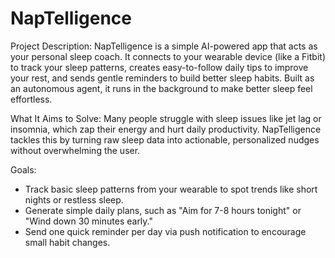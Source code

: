 # NapTelligence
Project Description:
NapTelligence is a simple AI-powered app that acts as your personal sleep coach. It connects to your wearable device (like a Fitbit) to track your sleep patterns, creates easy-to-follow daily tips to improve your rest, and sends gentle reminders to build better sleep habits. Built as an autonomous agent, it runs in the background to make better sleep feel effortless.

What It Aims to Solve:
Many people struggle with sleep issues like jet lag or insomnia, which zap their energy and hurt daily productivity. NapTelligence tackles this by turning raw sleep data into actionable, personalized nudges without overwhelming the user.

Goals:
- Track basic sleep patterns from your wearable to spot trends like short nights or restless sleep.
- Generate simple daily plans, such as "Aim for 7-8 hours tonight" or "Wind down 30 minutes early."
- Send one quick reminder per day via push notification to encourage small habit changes.
